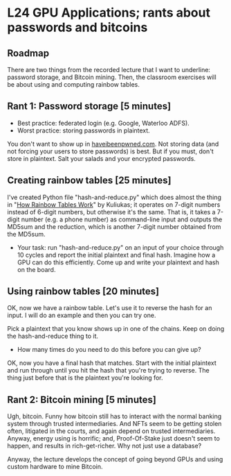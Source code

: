 # L24 GPU Applications; rants about passwords and bitcoins

## Roadmap

There are two things from the recorded lecture that I want to underline: password storage,
and Bitcoin mining. Then, the classroom exercises will be about using and computing
rainbow tables.

## Rant 1: Password storage [5 minutes]

* Best practice: federated login (e.g. Google, Waterloo ADFS).
* Worst practice: storing passwords in plaintext.

You don't want to show up in [haveibeenpwned.com](https://haveibeenpwned.com). Not storing
data (and not forcing your users to store passwords) is best. But if you must, don't store in plaintext.
Salt your salads and your encrypted passwords.

## Creating rainbow tables [25 minutes]

I've created Python file "hash-and-reduce.py" which does almost the
thing in "[How Rainbow Tables
Work](https://kestas.kuliukas.com/RainbowTables)" by Kuliukas; it
operates on 7-digit numbers instead of 6-digit numbers, but otherwise
it's the same. That is, it takes a 7-digit number (e.g. a phone
number) as command-line input and outputs the MD5sum and the
reduction, which is another 7-digit number obtained from the MD5sum.

* Your task: run "hash-and-reduce.py" on an input of your choice
through 10 cycles and report the initial plaintext and final hash.
Imagine how a GPU can do this efficiently. Come up and write your
plaintext and hash on the board.

## Using rainbow tables [20 minutes]

OK, now we have a rainbow table. Let's use it to reverse the hash 
for an input. I will do an example and then you can try one.

Pick a plaintext that you know shows up in one of the chains.
Keep on doing the hash-and-reduce thing to it. 

* How many times do you need to do this before you can give up?

OK, now you have a final hash that matches. Start with the initial
plaintext and run through until you hit the hash that you're
trying to reverse. The thing just before that is the plaintext
you're looking for.

## Rant 2: Bitcoin mining [5 minutes]

Ugh, bitcoin. Funny how bitcoin still has to interact with the normal
banking system through trusted intermediaries. And NFTs seem to be
getting stolen often, litigated in the courts, and again depend on
trusted intermediaries.  Anyway, energy using is horrific; and,
Proof-Of-Stake just doesn't seem to happen, and results in
rich-get-richer. Why not just use a database?

Anyway, the lecture develops the concept of going beyond GPUs and
using custom hardware to mine Bitcoin.


